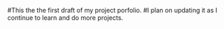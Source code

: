 #This the the first draft of my project porfolio.
#I plan on updating it as I continue to learn and do more projects.
